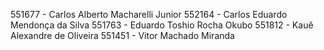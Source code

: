 551677 - Carlos Alberto Macharelli Junior
552164 - Carlos Eduardo Mendonça da Silva
551763 - Eduardo Toshio Rocha Okubo
551812 - Kauê Alexandre de Oliveira
551451 - Vitor Machado Miranda
